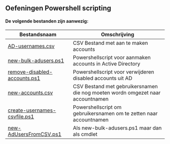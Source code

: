 ## Oefeningen Powershell scripting

#### De volgende bestanden zijn aanwezig:

| Bestandsnaam | Omschrijving|
|--------------|-------------|
|[AD-usernames.csv](./AD-usernames.csv)| CSV Bestand met aan te maken accounts |
|[new-bulk-adusers.ps1](./new-bulk-adusers.ps1)| Powershellscript voor aanmaken accounts in Active Directory|
|[remove-disabled-accounts.ps1](./remove-disabled-accounts.ps1)| Powershellscript voor verwijderen disabled accounts uit AD|
|[new-accounts.csv](./new-accounts.csv)| CSV Bestand met gebruikersnamen die nog moeten wordn omgezet naar accountnamen |
|[create-usernames-csvfile.ps1](./create-usernames-csvfile.ps1)| Powershellscript om gebruikersnamen om te zetten naar accountnamen|
|[new-AdUsersFromCSV.ps1](./new-AdUsersFromCSV.ps1)| Als new-bulk-adusers.ps1 maar dan als cmdlet|
